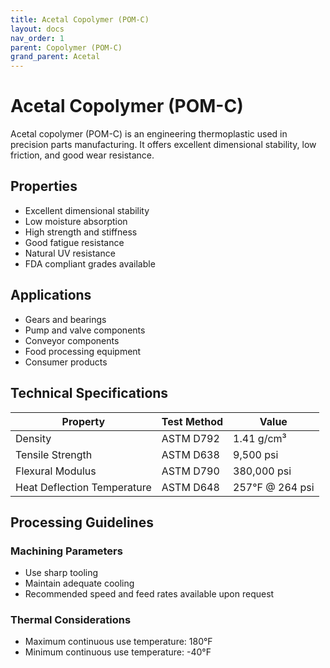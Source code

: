 ```yaml
---
title: Acetal Copolymer (POM-C)
layout: docs
nav_order: 1
parent: Copolymer (POM-C)
grand_parent: Acetal
---
```


# Acetal Copolymer (POM-C)

Acetal copolymer (POM-C) is an engineering thermoplastic used in precision parts manufacturing. It offers excellent dimensional stability, low friction, and good wear resistance.

## Properties

- Excellent dimensional stability
- Low moisture absorption
- High strength and stiffness
- Good fatigue resistance
- Natural UV resistance
- FDA compliant grades available

## Applications

- Gears and bearings
- Pump and valve components
- Conveyor components
- Food processing equipment
- Consumer products

## Technical Specifications

| Property | Test Method | Value |
|----------|-------------|--------|
| Density | ASTM D792 | 1.41 g/cm³ |
| Tensile Strength | ASTM D638 | 9,500 psi |
| Flexural Modulus | ASTM D790 | 380,000 psi |
| Heat Deflection Temperature | ASTM D648 | 257°F @ 264 psi |

## Processing Guidelines

### Machining Parameters
- Use sharp tooling
- Maintain adequate cooling
- Recommended speed and feed rates available upon request

### Thermal Considerations
- Maximum continuous use temperature: 180°F
- Minimum continuous use temperature: -40°F 